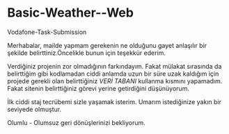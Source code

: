 # Basic-Weather--Web
Vodafone-Task-Submission

Merhabalar, mailde yapmam gerekenin ne olduğunu gayet anlaşılır bir şekilde belirttiniz.Öncelikle bunun için teşekkür ederim.

Verdiğiniz projenin zor olmadığının farkındayım. Fakat mülakat sırasında da belirttiğim gibi kodlamadan ciddi anlamda uzun bir süre uzak kaldığım için projede gerekli olan belirttiğiniz *VERİ TABANI* kullanma kısmını yapamadım. Fakat sitenin belirttiğiniz görevi yerine getirdiğini düşünüyorum.

İlk ciddi staj tecrübemi sizle yaşamak isterim. Umarım istediğinize yakın bir seviyede olmuştur.

Olumlu - Olumsuz geri dönüşlerinizi bekliyorum. 




